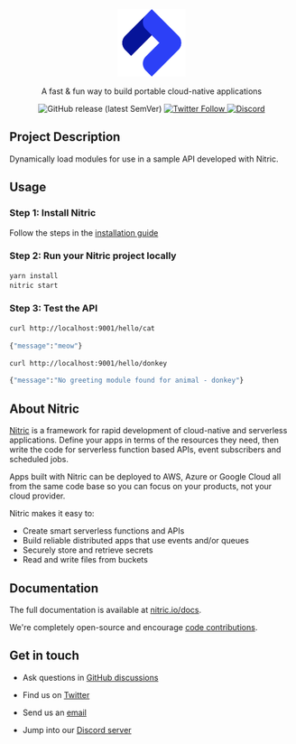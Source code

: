 <p align="center">
  <a href="https://nitric.io">
    <img src="https://raw.githubusercontent.com/nitrictech/nitric/main/docs/assets/nitric-logo.svg" width="120" alt="Nitric Logo"/>
  </a>
</p>

<p align="center">
  A fast & fun way to build portable cloud-native applications
</p>

<p align="center">
  <img alt="GitHub release (latest SemVer)" src="https://img.shields.io/github/v/release/nitrictech/nitric?sort=semver">
  <a href="https://twitter.com/nitric_io">
    <img alt="Twitter Follow" src="https://img.shields.io/twitter/follow/nitric_io?label=Follow&style=social">
  </a>
  <a href="https://nitric.io/chat"><img alt="Discord" src="https://img.shields.io/discord/955259353043173427?label=discord"></a>
</p>

## Project Description

Dynamically load modules for use in a sample API developed with Nitric.

## Usage

### Step 1: Install Nitric

Follow the steps in the [installation guide](https://nitric.io/docs/installation)

### Step 2: Run your Nitric project locally

```bash
yarn install
nitric start
```

### Step 3: Test the API

```bash
curl http://localhost:9001/hello/cat
```

```bash
{"message":"meow"}
```

```bash
curl http://localhost:9001/hello/donkey
```

```bash
{"message":"No greeting module found for animal - donkey"}
```

## About Nitric

[Nitric](https://nitric.io) is a framework for rapid development of cloud-native and serverless applications. Define your apps in terms of the resources they need, then write the code for serverless function based APIs, event subscribers and scheduled jobs.

Apps built with Nitric can be deployed to AWS, Azure or Google Cloud all from the same code base so you can focus on your products, not your cloud provider.

Nitric makes it easy to:

- Create smart serverless functions and APIs
- Build reliable distributed apps that use events and/or queues
- Securely store and retrieve secrets
- Read and write files from buckets

## Documentation

The full documentation is available at [nitric.io/docs](https://nitric.io/docs).

We're completely open-source and encourage [code contributions](https://nitric.io/docs/contributions).

## Get in touch

- Ask questions in [GitHub discussions](https://github.com/nitrictech/nitric/discussions)

- Find us on [Twitter](https://twitter.com/nitric_io)

- Send us an [email](mailto:maintainers@nitric.io)

- Jump into our [Discord server](https://nitric.io/chat)
